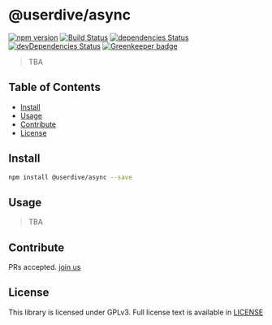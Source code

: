 # @userdive/async

[![npm version][npm-image]][npm-url] [![Build Status][travis-image]][travis-url] [![dependencies Status](https://david-dm.org/userdive/async.js/status.svg)](https://david-dm.org/userdive/async.js) [![devDependencies Status](https://david-dm.org/userdive/async.js/dev-status.svg)](https://david-dm.org/userdive/async.js?type=dev) [![Greenkeeper badge](https://badges.greenkeeper.io/userdive/async.js.svg)](https://greenkeeper.io/)

> TBA

## Table of Contents

- [Install](#install)
- [Usage](#usage)
- [Contribute](#contribute)
- [License](#license)

## Install

```sh
npm install @userdive/async --save
```

## Usage

> TBA

## Contribute

PRs accepted. [join us](https://www.wantedly.com/companies/uncovertruth/projects)

## License

This library is licensed under GPLv3. Full license text is available in [LICENSE](https://github.com/userdive/async.js/blob/master/LICENSE)

[npm-image]: https://badge.fury.io/js/%40userdive%2Fasync.svg
[npm-url]: https://www.npmjs.com/package/@userdive/async
[travis-image]: https://travis-ci.org/userdive/async.js.svg?branch=master
[travis-url]: https://travis-ci.org/userdive/async.js
